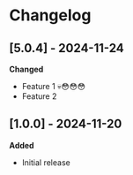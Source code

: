 # Changelog

## [5.0.4] - 2024-11-24
**Changed**
- Feature 1 💀😳😳😳
- Feature 2

## [1.0.0] - 2024-11-20
**Added**
- Initial release
